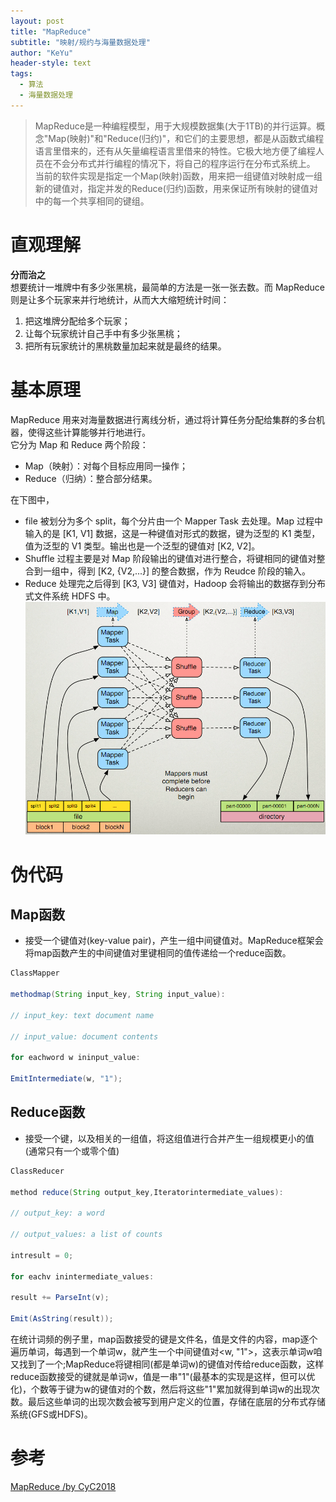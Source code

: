 ```yaml
---
layout: post
title: "MapReduce"
subtitle: "映射/规约与海量数据处理"
author: "KeYu"
header-style: text
tags:
  - 算法
  - 海量数据处理
---
```


>MapReduce是一种编程模型，用于大规模数据集(大于1TB)的并行运算。概念"Map(映射)"和"Reduce(归约)"，和它们的主要思想，都是从函数式编程语言里借来的，还有从矢量编程语言里借来的特性。它极大地方便了编程人员在不会分布式并行编程的情况下，将自己的程序运行在分布式系统上。 当前的软件实现是指定一个Map(映射)函数，用来把一组键值对映射成一组新的键值对，指定并发的Reduce(归约)函数，用来保证所有映射的键值对中的每一个共享相同的键组。

# 直观理解
**分而治之**  
想要统计一堆牌中有多少张黑桃，最简单的方法是一张一张去数。而 MapReduce 则是让多个玩家来并行地统计，从而大大缩短统计时间：  
1. 把这堆牌分配给多个玩家；
2. 让每个玩家统计自己手中有多少张黑桃；
3. 把所有玩家统计的黑桃数量加起来就是最终的结果。

# 基本原理
MapReduce 用来对海量数据进行离线分析，通过将计算任务分配给集群的多台机器，使得这些计算能够并行地进行。   
它分为 Map 和 Reduce 两个阶段：  
* Map（映射）：对每个目标应用同一操作；
* Reduce（归纳）：整合部分结果。  

在下图中，
* file 被划分为多个 split，每个分片由一个 Mapper Task 去处理。Map 过程中输入的是 [K1, V1] 数据，这是一种键值对形式的数据，键为泛型的 K1 类型，值为泛型的 V1 类型。输出也是一个泛型的键值对 [K2, V2]。
* Shuffle 过程主要是对 Map 阶段输出的键值对进行整合，将键相同的键值对整合到一组中，得到 [K2, {V2,...}] 的整合数据，作为 Reudce 阶段的输入。
* Reduce 处理完之后得到 [K3, V3] 键值对，Hadoop 会将输出的数据存到分布式文件系统 HDFS 中。
![](/img/in-post/MapReduce.png)

# 伪代码
## Map函数
* 接受一个键值对(key-value pair)，产生一组中间键值对。MapReduce框架会将map函数产生的中间键值对里键相同的值传递给一个reduce函数。

```java
ClassMapper

methodmap(String input_key, String input_value):

// input_key: text document name

// input_value: document contents

for eachword w ininput_value:

EmitIntermediate(w, "1");
```
## Reduce函数
* 接受一个键，以及相关的一组值，将这组值进行合并产生一组规模更小的值(通常只有一个或零个值)

```java
ClassReducer

method reduce(String output_key,Iteratorintermediate_values):

// output_key: a word

// output_values: a list of counts

intresult = 0;

for eachv inintermediate_values:

result += ParseInt(v);

Emit(AsString(result));
```
在统计词频的例子里，map函数接受的键是文件名，值是文件的内容，map逐个遍历单词，每遇到一个单词w，就产生一个中间键值对<w, "1">，这表示单词w咱又找到了一个;MapReduce将键相同(都是单词w)的键值对传给reduce函数，这样reduce函数接受的键就是单词w，值是一串"1"(最基本的实现是这样，但可以优化)，个数等于键为w的键值对的个数，然后将这些"1"累加就得到单词w的出现次数。最后这些单词的出现次数会被写到用户定义的位置，存储在底层的分布式存储系统(GFS或HDFS)。

# 参考
[MapReduce /by CyC2018](https://xiaozhuanlan.com/topic/2146059378)